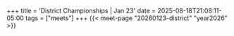 +++
title = 'District Championships | Jan 23'
date = 2025-08-18T21:08:11-05:00
tags = ["meets"]
+++
{{< meet-page "20260123-district" "year2026" >}}